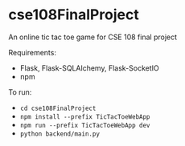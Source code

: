 # cse108FinalProject
An online tic tac toe game for CSE 108 final project

Requirements:
 - Flask, Flask-SQLAlchemy, Flask-SocketIO
 - npm

To run:
 - ```cd cse108FinalProject```
 - ```npm install --prefix TicTacToeWebApp```
 - ```npm run --prefix TicTacToeWebApp dev```
 - ```python backend/main.py```
